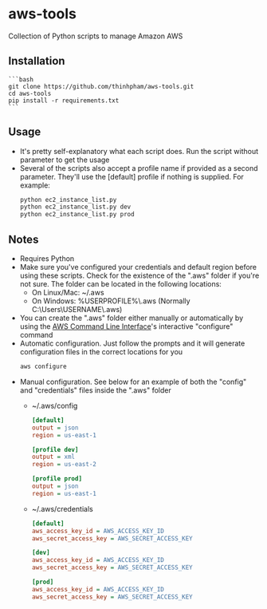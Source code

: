 # aws-tools
Collection of Python scripts to manage Amazon AWS

## Installation
    ```bash
    git clone https://github.com/thinhpham/aws-tools.git
    cd aws-tools
    pip install -r requirements.txt
    ```

## Usage
* It's pretty self-explanatory what each script does. Run the script without parameter to get the usage
* Several of the scripts also accept a profile name if provided as a second parameter. They'll use the [default] profile if nothing is supplied. For example:
    ```bash
    python ec2_instance_list.py
    python ec2_instance_list.py dev
    python ec2_instance_list.py prod
    ```

## Notes
* Requires Python
* Make sure you've configured your credentials and default region before using these scripts. Check for the existence of the ".aws" folder if you're not sure. The folder can be located in the following locations:
    * On Linux/Mac: ~/.aws
    * On Windows: %USERPROFILE%\\.aws (Normally C:\\Users\\USERNAME\\.aws)
* You can create the ".aws" folder either manually or automatically by using the [AWS Command Line Interface](https://aws.amazon.com/cli)'s interactive "configure" command
* Automatic configuration. Just follow the prompts and it will generate configuration files in the correct locations for you
    ```bash
    aws configure
    ```
* Manual configuration. See below for an example of both the "config" and "credentials" files inside the ".aws" folder
    * ~/.aws/config
        ```ini
        [default]
        output = json
        region = us-east-1
        
        [profile dev]
        output = xml
        region = us-east-2
        
        [profile prod]
        output = json
        region = us-east-1
        ```
        
    * ~/.aws/credentials
        ```ini
        [default]
        aws_access_key_id = AWS_ACCESS_KEY_ID
        aws_secret_access_key = AWS_SECRET_ACCESS_KEY

        [dev]
        aws_access_key_id = AWS_ACCESS_KEY_ID
        aws_secret_access_key = AWS_SECRET_ACCESS_KEY

        [prod]
        aws_access_key_id = AWS_ACCESS_KEY_ID
        aws_secret_access_key = AWS_SECRET_ACCESS_KEY
        ```
